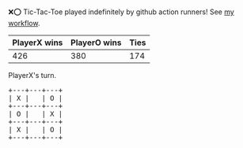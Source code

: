 :x::o: Tic-Tac-Toe played indefinitely by github action runners! See [my workflow](.github/workflows/play.yaml).

|PlayerX wins|PlayerO wins|Ties|
|-|-|-|
|426|380|174|

PlayerX's turn.

<pre>
+---+---+---+
| X |   | O |
+---+---+---+
| O |   | X |
+---+---+---+
| X |   | O |
+---+---+---+
</pre>